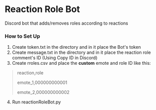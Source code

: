 # Reaction Role Bot
Discord bot that adds/removes roles according to reactions

### How to Set Up
1. Create token.txt in the directory and in it place the Bot's token
2. Create message.txt in the directory and in it place the reaction role comment's ID (Using Copy ID in Discord)
3. Create rroles.csv and place the **custom** emote and role ID like this:

> reaction,role
>
> emote_1,000000000001
>
> emote_2,000000000002

4. Run reactionRoleBot.py
